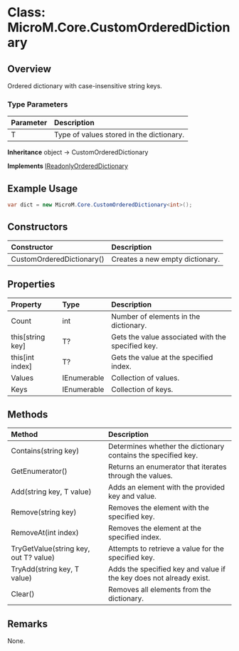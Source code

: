 # Class: MicroM.Core.CustomOrderedDictionary<T>
## Overview
Ordered dictionary with case-insensitive string keys.

### Type Parameters
| Parameter | Description |
|:------------|:-------------|
| T | Type of values stored in the dictionary. |

**Inheritance**
object -> CustomOrderedDictionary<T>

**Implements**
[IReadonlyOrderedDictionary<T>](../IReadonlyOrderedDictionary/index.md)

## Example Usage
```csharp
var dict = new MicroM.Core.CustomOrderedDictionary<int>();
```
## Constructors
| Constructor | Description |
|:------------|:-------------|
| CustomOrderedDictionary() | Creates a new empty dictionary. |

## Properties
| Property | Type | Description |
|:------------|:-------------|:-------------|
| Count | int | Number of elements in the dictionary. |
| this[string key] | T? | Gets the value associated with the specified key. |
| this[int index] | T? | Gets the value at the specified index. |
| Values | IEnumerable<T> | Collection of values. |
| Keys | IEnumerable<string> | Collection of keys. |

## Methods
| Method | Description |
|:------------|:-------------|
| Contains(string key) | Determines whether the dictionary contains the specified key. |
| GetEnumerator() | Returns an enumerator that iterates through the values. |
| Add(string key, T value) | Adds an element with the provided key and value. |
| Remove(string key) | Removes the element with the specified key. |
| RemoveAt(int index) | Removes the element at the specified index. |
| TryGetValue(string key, out T? value) | Attempts to retrieve a value for the specified key. |
| TryAdd(string key, T value) | Adds the specified key and value if the key does not already exist. |
| Clear() | Removes all elements from the dictionary. |

## Remarks
None.

